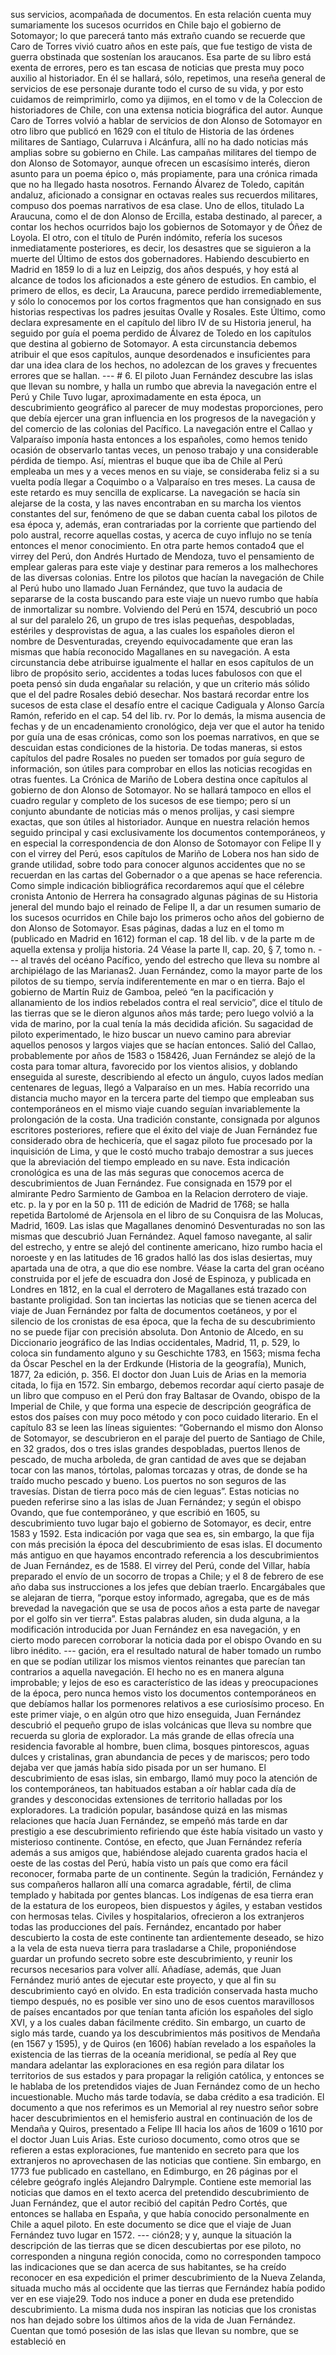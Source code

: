 sus servicios, acompañada de documentos. En esta relación cuenta muy sumariamente los sucesos ocurridos en Chile bajo el gobierno de Sotomayor; lo que parecerá tanto más extraño cuando se recuerde que Caro de Torres vivió cuatro años en este país, que fue testigo de vista de guerra obstinada que sostenían los araucanos. Esa parte de su libro está exenta de errores, pero es tan escasa de noticias que presta muy poco auxilio al historiador. En él se hallará, sólo, repetimos, una reseña general de servicios de ese personaje durante todo el curso de su vida, y por esto cuidamos de reimprimirlo, como ya dijimos, en el tomo v de la Coleccion de historiadores de Chile, con una extensa noticia biográfica del autor. Aunque Caro de Torres volvió a hablar de servicios de don Alonso de Sotomayor en otro libro que publicó en 1629 con el título de Historia de las órdenes militares de Santiago, Cularruva i Alcánfura, allí no ha dado noticias más amplias sobre su gobierno en Chile. Las campañas militares del tiempo de don Alonso de Sotomayor, aunque ofrecen un escasísimo interés, dieron asunto para un poema épico o, más propiamente, para una crónica rimada que no ha llegado hasta nosotros. Fernando Álvarez de Toledo, capitán andaluz, aficionado a consignar en octavas reales sus recuerdos militares, compuso dos poemas narrativos de esa clase. Uno de ellos, titulado La Araucuna, como el de don Alonso de Ercilla, estaba destinado, al parecer, a contar los hechos ocurridos bajo los gobiernos de Sotomayor y de Óñez de Loyola. El otro, con el título de Purén indómito, refería los sucesos inmediatamente posteriores, es decir, los desastres que se siguieron a la muerte del Último de estos dos gobernadores. Habiendo descubierto en Madrid en 1859 lo di a luz en Leipzig, dos años después, y hoy está al alcance de todos los aficionados a este género de estudios. En cambio, el primero de ellos, es decir, La Araucuna, parece perdido irremediablemente, y sólo lo conocemos por los cortos fragmentos que han consignado en sus historias respectivas los padres jesuitas Ovalle y Rosales. Este Último, como declara expresamente en el capítulo del libro IV de su Historia jenerul, ha seguido por guía el poema perdido de Álvarez de Toledo en los capítulos que destina al gobierno de Sotomayor. A esta circunstancia debemos atribuir el que esos capítulos, aunque desordenados e insuficientes para dar una idea clara de los hechos, no adolezcan de los graves y frecuentes errores que se hallan. --- # 6. El piloto Juan Fernández descubre las islas que llevan su nombre, y halla un rumbo que abrevia la navegación entre el Perú y Chile Tuvo lugar, aproximadamente en esta época, un descubrimiento geográfico al parecer de muy modestas proporciones, pero que debía ejercer una gran influencia en los progresos de la navegación y del comercio de las colonias del Pacífico. La navegación entre el Callao y Valparaíso imponía hasta entonces a los españoles, como hemos tenido ocasión de observarlo tantas veces, un penoso trabajo y una considerable pérdida de tiempo. Así, mientras el buque que iba de Chile al Perú empleaba un mes y a veces menos en su viaje, se consideraba feliz si a su vuelta podía llegar a Coquimbo o a Valparaíso en tres meses. La causa de este retardo es muy sencilla de explicarse. La navegación se hacía sin alejarse de la costa, y las naves encontraban en su marcha los vientos constantes del sur, fenómeno de que se daban cuenta cabal los pilotos de esa época y, además, eran contrariadas por la corriente que partiendo del polo austral, recorre aquellas costas, y acerca de cuyo influjo no se tenía entonces el menor conocimiento. En otra parte hemos contado4 que el virrey del Perú, don Andrés Hurtado de Mendoza, tuvo el pensamiento de emplear galeras para este viaje y destinar para remeros a los malhechores de las diversas colonias. Entre los pilotos que hacían la navegación de Chile al Perú hubo uno llamado Juan Fernández, que tuvo la audacia de separarse de la costa buscando para este viaje un nuevo rumbo que había de inmortalizar su nombre. Volviendo del Perú en 1574, descubrió un poco al sur del paralelo 26, un grupo de tres islas pequeñas, despobladas, estériles y desprovistas de agua, a las cuales los españoles dieron el nombre de Desventuradas, creyendo equivocadamente que eran las mismas que había reconocido Magallanes en su navegación. A esta circunstancia debe atribuirse igualmente el hallar en esos capítulos de un libro de propósito serio, accidentes a todas luces fabulosos con que el poeta pensó sin duda engañalar su relación, y que un criterio más sólido que el del padre Rosales debió desechar. Nos bastará recordar entre los sucesos de esta clase el desafío entre el cacique Cadiguala y Alonso García Ramón, referido en el cap. 54 del lib. rv. Por lo demás, la misma ausencia de fechas y de un encadenamiento cronológico, deja ver que el autor ha tenido por guía una de esas crónicas, como son los poemas narrativos, en que se descuidan estas condiciones de la historia. De todas maneras, si estos capítulos del padre Rosales no pueden ser tomados por guía seguro de información, son útiles para comprobar en ellos las noticias recogidas en otras fuentes. La Crónica de Mariño de Lobera destina once capítulos al gobierno de don Alonso de Sotomayor. No se hallará tampoco en ellos el cuadro regular y completo de los sucesos de ese tiempo; pero sí un conjunto abundante de noticias más o menos prolijas, y casi siempre exactas, que son útiles al historiador. Aunque en nuestra relación hemos seguido principal y casi exclusivamente los documentos contemporáneos, y en especial la correspondencia de don Alonso de Sotomayor con Felipe II y con el virrey del Perú, esos capítulos de Mariño de Lobera nos han sido de grande utilidad, sobre todo para conocer algunos accidentes que no se recuerdan en las cartas del Gobernador o a que apenas se hace referencia. Como simple indicación bibliográfica recordaremos aquí que el célebre cronista Antonio de Herrera ha consagrado algunas páginas de su Historia jeneral del mundo bajo el reinado de Felipe II, a dar un resumen sumario de los sucesos ocurridos en Chile bajo los primeros ocho años del gobierno de don Alonso de Sotomayor. Esas páginas, dadas a luz en el tomo m (publicado en Madrid en 1612) forman el cap. 18 del lib. v de la parte m de aquella extensa y prolija historia. 24 Véase la parte II, cap. 20, § 7, tomo n. --- al través del océano Pacífico, yendo del estrecho que lleva su nombre al archipiélago de las Marianas2. Juan Fernández, como la mayor parte de los pilotos de su tiempo, servía indiferentemente en mar o en tierra. Bajo el gobierno de Martín Ruiz de Gamboa, peleó “en la pacificación y allanamiento de los indios rebelados contra el real servicio”, dice el título de las tierras que se le dieron algunos años más tarde; pero luego volvió a la vida de marino, por la cual tenía la más decidida afición. Su sagacidad de piloto experimentado, le hizo buscar un nuevo camino para abreviar aquellos penosos y largos viajes que se hacían entonces. Salió del Callao, probablemente por años de 1583 o 158426, Juan Fernández se alejó de la costa para tomar altura, favorecido por los vientos alisios, y doblando enseguida al sureste, describiendo al efecto un ángulo, cuyos lados medían centenares de leguas, llegó a Valparaíso en un mes. Había recorrido una distancia mucho mayor en la tercera parte del tiempo que empleaban sus contemporáneos en el mismo viaje cuando seguían invariablemente la prolongación de la costa. Una tradición constante, consignada por algunos escritores posteriores, refiere que el éxito del viaje de Juan Fernández fue considerado obra de hechicería, que el sagaz piloto fue procesado por la inquisición de Lima, y que le costó mucho trabajo demostrar a sus jueces que la abreviación del tiempo empleado en su nave. Esta indicación cronológica es una de las más seguras que conocemos acerca de descubrimientos de Juan Fernández. Fue consignada en 1579 por el almirante Pedro Sarmiento de Gamboa en la Relacion derrotero de viaje. etc. p. la y por en la 50 p. 111 de edición de Madrid de 1768; se halla repetida Bartolomé de Arjensola en el libro de su Conquisra de las Molucas, Madrid, 1609. Las islas que Magallanes denominó Desventuradas no son las mismas que descubrió Juan Fernández. Aquel famoso navegante, al salir del estrecho, y entre se alejó del continente americano, hizo rumbo hacia el noroeste y en las latitudes de 16 grados halló las dos islas desiertas, muy apartada una de otra, a que dio ese nombre. Véase la carta del gran océano construida por el jefe de escuadra don José de Espinoza, y publicada en Londres en 1812, en la cual el derrotero de Magallanes está trazado con bastante proligidad. Son tan inciertas las noticias que se tienen acerca del viaje de Juan Fernández por falta de documentos coetáneos, y por el silencio de los cronistas de esa época, que la fecha de su descubrimiento no se puede fijar con precisión absoluta. Don Antonio de Alcedo, en su Diccionario jeográfico de las Indias occidentales, Madrid, 11, p. 529, lo coloca sin fundamento alguno y su Geschichte 1783, en 1563; misma fecha da Óscar Peschel en la der Erdkunde (Historia de la geografía), Munich, 1877, 2a edición, p. 356. El doctor don Juan Luis de Arias en la memoria citada, lo fija en 1572. Sin embargo, debemos recordar aquí cierto pasaje de un libro que compuso en el Perú don fray Baltasar de Ovando, obispo de la Imperial de Chile, y que forma una especie de descripción geográfica de estos dos países con muy poco método y con poco cuidado literario. En el capítulo 83 se leen las líneas siguientes: “Gobernando el mismo don Alonso de Sotomayor, se descubrieron en el paraje del puerto de Santiago de Chile, en 32 grados, dos o tres islas grandes despobladas, puertos llenos de pescado, de mucha arboleda, de gran cantidad de aves que se dejaban tocar con las manos, tórtolas, palomas torcazas y otras, de donde se ha traído mucho pescado y bueno. Los puertos no son seguros de las travesías. Distan de tierra poco más de cien leguas”. Estas noticias no pueden referirse sino a las islas de Juan Fernández; y según el obispo Ovando, que fue contemporáneo, y que escribió en 1605, su descubrimiento tuvo lugar bajo el gobierno de Sotomayor, es decir, entre 1583 y 1592. Esta indicación por vaga que sea es, sin embargo, la que fija con más precisión la época del descubrimiento de esas islas. El documento más antiguo en que hayamos encontrado referencia a los descubrimientos de Juan Fernández, es de 1588. El virrey del Perú, conde del Villar, había preparado el envío de un socorro de tropas a Chile; y el 8 de febrero de ese año daba sus instrucciones a los jefes que debían traerlo. Encargábales que se alejaran de tierra, “porque estoy informado, agregaba, que es de más brevedad la navegación que se usa de pocos años a esta parte de navegar por el golfo sin ver tierra”. Estas palabras aluden, sin duda alguna, a la modificación introducida por Juan Fernández en esa navegación, y en cierto modo parecen corroborar la noticia dada por el obispo Ovando en su libro inédito. --- gación, era el resultado natural de haber tomado un rumbo en que se podían utilizar los mismos vientos reinantes que parecían tan contrarios a aquella navegación. El hecho no es en manera alguna improbable; y lejos de eso es característico de las ideas y preocupaciones de la época, pero nunca hemos visto los documentos contemporáneos en que debíamos hallar los pormenores relativos a ese curiosísimo proceso. En este primer viaje, o en algún otro que hizo enseguida, Juan Fernández descubrió el pequeño grupo de islas volcánicas que lleva su nombre que recuerda su gloria de explorador. La más grande de ellas ofrecía una residencia favorable al hombre, buen clima, bosques pintorescos, aguas dulces y cristalinas, gran abundancia de peces y de mariscos; pero todo dejaba ver que jamás había sido pisada por un ser humano. El descubrimiento de esas islas, sin embargo, llamó muy poco la atención de los contemporáneos, tan habituados estaban a oír hablar cada día de grandes y desconocidas extensiones de territorio halladas por los exploradores. La tradición popular, basándose quizá en las mismas relaciones que hacía Juan Fernández, se empeñó más tarde en dar prestigio a ese descubrimiento refiriendo que éste había visitado un vasto y misterioso continente. Contóse, en efecto, que Juan Fernández refería además a sus amigos que, habiéndose alejado cuarenta grados hacia el oeste de las costas del Perú, había visto un país que como era fácil reconocer, formaba parte de un continente. Según la tradición, Fernández y sus compañeros hallaron allí una comarca agradable, fértil, de clima templado y habitada por gentes blancas. Los indígenas de esa tierra eran de la estatura de los europeos, bien dispuestos y ágiles, y estaban vestidos con hermosas telas. Civiles y hospitalarios, ofrecieron a los extranjeros todas las producciones del país. Fernández, encantado por haber descubierto la costa de este continente tan ardientemente deseado, se hizo a la vela de esta nueva tierra para trasladarse a Chile, proponiéndose guardar un profundo secreto sobre este descubrimiento, y reunir los recursos necesarios para volver allí. Añadíase, además, que Juan Fernández murió antes de ejecutar este proyecto, y que al fin su descubrimiento cayó en olvido. En esta tradición conservada hasta mucho tiempo después, no es posible ver sino uno de esos cuentos maravillosos de países encantados por que tenían tanta afición los españoles del siglo XVI, y a los cuales daban fácilmente crédito. Sin embargo, un cuarto de siglo más tarde, cuando ya los descubrimientos más positivos de Mendaña (en 1567 y 1595), y de Quiros (en 1606) habían revelado a los españoles la existencia de las tierras de la oceanía meridional, se pedía al Rey que mandara adelantar las exploraciones en esa región para dilatar los territorios de sus estados y para propagar la religión católica, y entonces se le hablaba de los pretendidos viajes de Juan Fernández como de un hecho incuestionable. Mucho más tarde todavía, se daba crédito a esa tradición. El documento a que nos referimos es un Memorial al rey nuestro señor sobre hacer descubrimientos en el hemisferio austral en continuación de los de Mendaña y Quiros, presentado a Felipe III hacia los años de 1609 o 1610 por el doctor Juan Luis Arias. Este curioso documento, como otros que se refieren a estas exploraciones, fue mantenido en secreto para que los extranjeros no aprovechasen de las noticias que contiene. Sin embargo, en 1773 fue publicado en castellano, en Edimburgo, en 26 páginas por el célebre geógrafo inglés Alejandro Dalrymple. Contiene este memorial las noticias que damos en el texto acerca del pretendido descubrimiento de Juan Fernández, que el autor recibió del capitán Pedro Cortés, que entonces se hallaba en España, y que había conocido personalmente en Chile a aquel piloto. En este documento se dice que el viaje de Juan Fernández tuvo lugar en 1572. --- ción28; y y, aunque la situación la descripción de las tierras que se dicen descubiertas por ese piloto, no corresponden a ninguna región conocida, como no corresponden tampoco las indicaciones que se dan acerca de sus habitantes, se ha creído reconocer en esa expedición el primer descubrimiento de la Nueva Zelanda, situada mucho más al occidente que las tierras que Fernández había podido ver en ese viaje29. Todo nos induce a poner en duda ese pretendido descubrimiento. La misma duda nos inspiran las noticias que los cronistas nos han dejado sobre los últimos años de la vida de Juan Fernández. Cuentan que tomó posesión de las islas que llevan su nombre, que se estableció en
